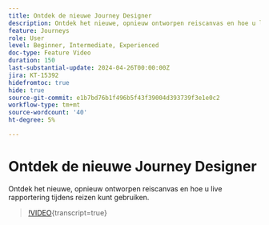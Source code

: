 ```yaml
---
title: Ontdek de nieuwe Journey Designer
description: Ontdek het nieuwe, opnieuw ontworpen reiscanvas en hoe u live rapportering tijdens reizen kunt gebruiken.
feature: Journeys
role: User
level: Beginner, Intermediate, Experienced
doc-type: Feature Video
duration: 150
last-substantial-update: 2024-04-26T00:00:00Z
jira: KT-15392
hidefromtoc: true
hide: true
source-git-commit: e1b7bd76b1f496b5f43f39004d393739f3e1e0c2
workflow-type: tm+mt
source-wordcount: '40'
ht-degree: 5%

---
```



# Ontdek de nieuwe Journey Designer

Ontdek het nieuwe, opnieuw ontworpen reiscanvas en hoe u live rapportering tijdens reizen kunt gebruiken.

>[!VIDEO](https://video.tv.adobe.com/v/3428767/?learn=on){transcript=true}
